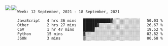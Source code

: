 <a href="https://github.com/anuraghazra/github-readme-stats">
  <img align="left" src="https://github-readme-stats.vercel.app/api?username=Tanesan&count_private=true&show_icons=true" />
</a>
<a href="https://github.com/anuraghazra/github-readme-stats">
  <img align="left" src="https://github-readme-stats.vercel.app/api/top-langs/?username=Tanesan" />
</a>

<!--START_SECTION:waka-->
```text
Week: 12 September, 2021 - 18 September, 2021

JavaScript   4 hrs 36 mins   ████████████▓░░░░░░░░░░░░   50.03 % 
Other        2 hrs 27 mins   ██████▓░░░░░░░░░░░░░░░░░░   26.67 % 
CSV          1 hr 47 mins    █████░░░░░░░░░░░░░░░░░░░░   19.52 % 
Python       15 mins         ▓░░░░░░░░░░░░░░░░░░░░░░░░   02.82 % 
JSON         3 mins          ▒░░░░░░░░░░░░░░░░░░░░░░░░   00.68 % 
```
<!--END_SECTION:waka-->
